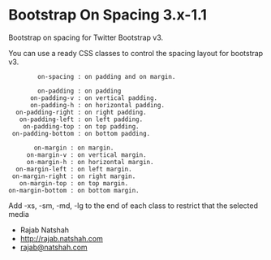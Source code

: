 Bootstrap On Spacing 3.x-1.1
====================

Bootstrap on spacing for Twitter Bootstrap v3.

You can use a ready CSS classes to control the spacing layout for bootstrap v3.

            on-spacing : on padding and on margin.
     
            on-padding : on padding
          on-padding-v : on vertical padding.
          on-padding-h : on horizontal padding.
      on-padding-right : on right padding.
       on-padding-left : on left padding.
        on-padding-top : on top padding.
     on-padding-bottom : on bottom padding.
           
           on-margin : on margin.
         on-margin-v : on vertical margin.
         on-margin-h : on horizontal margin.
      on-margin-left : on left margin.
     on-margin-right : on right margin.
       on-margin-top : on top margin.
    on-margin-bottom : on bottom margin.
 
 Add -xs, -sm, -md, -lg to the end of each class to restrict that the selected media


   - Rajab Natshah
   - http://rajab.natshah.com
   - rajab@natshah.com
 
 
